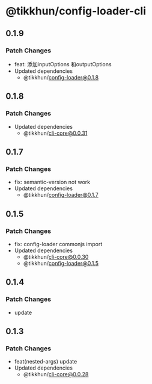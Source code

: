 # @tikkhun/config-loader-cli

## 0.1.9

### Patch Changes

- feat: 添加inputOptions 和outputOptions
- Updated dependencies
  - @tikkhun/config-loader@0.1.8

## 0.1.8

### Patch Changes

- Updated dependencies
  - @tikkhun/cli-core@0.0.31

## 0.1.7

### Patch Changes

- fix: semantic-version not work
- Updated dependencies
  - @tikkhun/config-loader@0.1.7

## 0.1.5

### Patch Changes

- fix: config-loader commonjs import
- Updated dependencies
  - @tikkhun/cli-core@0.0.30
  - @tikkhun/config-loader@0.1.5

## 0.1.4

### Patch Changes

- update

## 0.1.3

### Patch Changes

- feat(nested-args) update
- Updated dependencies
  - @tikkhun/cli-core@0.0.28

